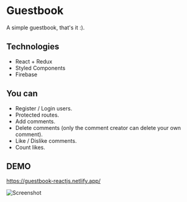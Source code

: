 # Guestbook

A simple guestbook, that's it :).

## Technologies

-   React + Redux
-   Styled Components
-   Firebase

## You can

-   Register / Login users.
-   Protected routes.
-   Add comments.
-   Delete comments (only the comment creator can delete your own comment).
-   Like / Dislike comments.
-   Count likes.

## DEMO

https://guestbook-reactjs.netlify.app/

![Screenshot](https://i.imgur.com/InTwrx2.png)
